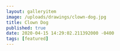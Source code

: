 ```yaml
---
layout: galleryitem
image: /uploads/drawings/clown-dog.jpg
title: Clown Dog 
published: true
date: 2020-04-15 14:29:02.211392000 -0400
tags: [featured]
---
```


